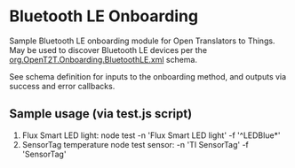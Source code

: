 # Bluetooth LE Onboarding
Sample Bluetooth LE onboarding module for Open Translators to Things. May be used to discover Bluetooth LE devices per the 
[org.OpenT2T.Onboarding.BluetoothLE.xml](https://github.com/openT2T/onboarding/blob/master/org.OpenT2T.Onboarding.BluetoothLE/org.OpenT2T.Onboarding.BluetoothLE.xml) schema.

See schema definition for inputs to the onboarding method, and outputs via success and error callbacks.

## Sample usage (via test.js script)
1. Flux Smart LED light: node test -n 'Flux Smart LED light' -f '^LEDBlue*'
2. SensorTag temperature node test sensor: -n 'TI SensorTag' -f 'SensorTag'